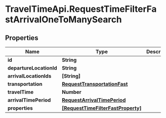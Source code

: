 # TravelTimeApi.RequestTimeFilterFastArrivalOneToManySearch

## Properties

Name | Type | Description | Notes
------------ | ------------- | ------------- | -------------
**id** | **String** |  | 
**departureLocationId** | **String** |  | 
**arrivalLocationIds** | **[String]** |  | 
**transportation** | [**RequestTransportationFast**](RequestTransportationFast.md) |  | 
**travelTime** | **Number** |  | 
**arrivalTimePeriod** | [**RequestArrivalTimePeriod**](RequestArrivalTimePeriod.md) |  | 
**properties** | [**[RequestTimeFilterFastProperty]**](RequestTimeFilterFastProperty.md) |  | 


